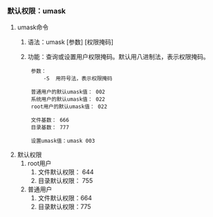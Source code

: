 ### 默认权限：umask ###
1. umask命令
	1. 语法：umask [参数] [权限掩码]
	2. 功能：查询或设置用户权限掩码。默认用八进制法，表示权限掩码。

			参数：
				-S	用符号法，表示权限掩码
			
			普通用户的默认umask值： 002
			系统用户的默认umask值： 022
			root用户的默认umask值： 022

			文件基数： 666
			目录基数： 777

			设置umask值：umask 003

2. 默认权限
	1. root用户
		1. 文件默认权限： 644
		2. 目录默认权限： 755
	2. 普通用户
		1. 文件默认权限：664
		2. 目录默认权限：775